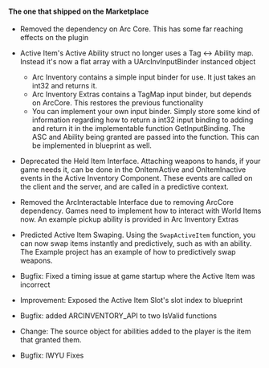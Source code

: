 #### The one that shipped on the Marketplace

- Removed the dependency on Arc Core.  This has some far reaching effects on the plugin

- Active Item's Active Ability struct no longer uses a Tag <-> Ability map.  Instead it's now a flat array with a UArcInvInputBinder instanced object

    * Arc Inventory contains a simple input binder for use.  It just takes an int32 and returns it.
    * Arc Inventory Extras contains a TagMap input binder, but depends on ArcCore.  This restores the previous functionality
    * You can implement your own input binder.  Simply store some kind of information regarding how to return a int32 input binding to adding and return it in the implementable function GetInputBinding.  The ASC and Ability being granted are passed into the function.  This can be implemented in blueprint as well.

- Deprecated the Held Item Interface.  Attaching weapons to hands, if your game needs it, can be done in the OnItemActive and OnItemInactive events in the Active Inventory Component.  These events are called on the client and the server, and are called in a predictive context.  
- Removed the ArcInteractable Interface due to removing ArcCore dependency.  Games need to implement how to interact with World Items now.  An example pickup ability is provided in Arc Inventory Extras

- Predicted Active Item Swaping.  Using the `SwapActiveItem` function, you can now swap items instantly and predictively, such as with an ability.  The Example project has an example of how to predictively swap weapons.

- Bugfix: Fixed a timing issue at game startup where the Active Item was incorrect
- Improvement: Exposed the Active Item Slot's slot index to blueprint
- Bugfix: added ARCINVENTORY_API to two IsValid functions
- Change: The source object for abilities added to the player is the item that granted them. 
- Bugfix: IWYU Fixes